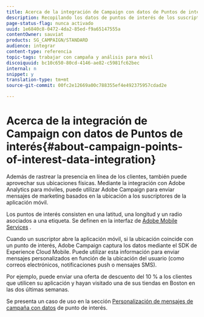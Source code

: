 ```yaml
---
title: Acerca de la integración de Campaign con datos de Puntos de interés
description: Recopilando los datos de puntos de interés de los suscriptores de la aplicación móvil, envíe mensajes de marketing basados en la ubicación a los suscriptores mediante la integración en Adobe Campaign.
page-status-flag: nunca activado
uuid: 1e6840c8-0472-4da2-85ed-f9a65147555a
contentOwner: sauviat
products: SG_CAMPAIGN/STANDARD
audience: integrar
content-type: referencia
topic-tags: trabajar con campaña y análisis para móvil
discoiquuid: bc10c650-80cd-4146-ae82-c5981fc62bec
internal: n
snippet: y
translation-type: tm+mt
source-git-commit: 00fc2e12669a00c788355ef4e492375957cdad2e

---
```



# Acerca de la integración de Campaign con datos de Puntos de interés{#about-campaign-points-of-interest-data-integration}

Además de rastrear la presencia en línea de los clientes, también puede aprovechar sus ubicaciones físicas. Mediante la integración con Adobe Analytics para móviles, puede utilizar Adobe Campaign para enviar mensajes de marketing basados en la ubicación a los suscriptores de la aplicación móvil.

Los puntos de interés consisten en una latitud, una longitud y un radio asociados a una etiqueta. Se definen en la interfaz de [Adobe Mobile Services](https://marketing.adobe.com/resources/help/en_US/mobile/home.html) .

Cuando un suscriptor abre la aplicación móvil, si la ubicación coincide con un punto de interés, Adobe Campaign captura los datos mediante el SDK de Experience Cloud Mobile. Puede utilizar esta información para enviar mensajes personalizados en función de la ubicación del usuario (como correos electrónicos, notificaciones push o mensajes SMS).

Por ejemplo, puede enviar una oferta de descuento del 10 % a los clientes que utilicen su aplicación y hayan visitado una de sus tiendas en Boston en las dos últimas semanas.

Se presenta un caso de uso en la sección [Personalización de mensajes de campaña con datos](../../integrating/using/personalizing-campaign-messages-with-point-of-interest-data.md) de punto de interés.
